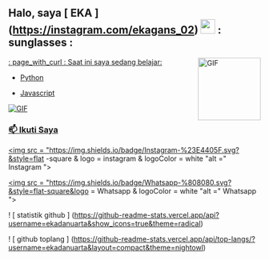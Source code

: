 ##  Halo, saya [ EKA ] (https://instagram.com/ekagans_02) <img src = "https://github.com/TheDudeThatCode/TheDudeThatCode/blob/master/Assets/Hi.gif" width = "29px"> : sunglasses :

<p align = "center">



</p>

<p align = "center">

<a href="https://github.com/ekadanuarta">

</p>

<img align = "right" alt = "GIF" height = "125px" src = "https://media.giphy.com/media/0YLMNYmGyMfcqRX1j1/source.gif" />

: page_with_curl : Saat ini saya sedang belajar:

- Python

- Javascript

<img align = "center" fit = "fill" alt = "GIF" src = "https://media.giphy.com/media/836HiJc7pgzy8iNXCn/giphy.gif" />

###  📫 Ikuti Saya

<a href="https://www.instagram.com/ekagans_02" target="_blank"> <img src = "https://img.shields.io/badge/Instagram-%23E4405F.svg?&style=flat -square & logo = instagram & logoColor = white "alt =" Instagram "> </a>



<a href="https://wa.me/6288221400832" target="_blank"> <img src = "https://img.shields.io/badge/Whatsapp-%808080.svg?&style=flat-square&logo = Whatsapp & logoColor = white "alt =" Whatsapp "> </a>

! [ statistik github ] (https://github-readme-stats.vercel.app/api?username=ekadanuarta&show_icons=true&theme=radical)

! [ github toplang ] (https://github-readme-stats.vercel.app/api/top-langs/?username=ekadanuarta&layout=compact&theme=nightowl)











































<!--
**ekadanuarta/ekadanuarta** is a ✨ _special_ ✨ repository because its `README.md` (this file) appears on your GitHub profile.

Here are some ideas to get you started:

- 🔭 I’m currently working on ...
- 🌱 I’m currently learning
-  JavaScript
- 👯 I’m looking to collaborate on ...
- 🤔 I’m looking for help with ...
- 💬 Ask me about ...
- 📫 How to reach me: 
- https://www.instagram.com/eka_danu_arta
- 😄 Pronouns: ...
- ⚡ Fun fact: ...
->
</s> </s> </s> </s> </s> </s> </s> </s> </s> </s> </s> </s> </s> </s> </s> </s> </s> </s> </s> </s> </s> </s> </s> </s> </s> </s> </s> orang </s
